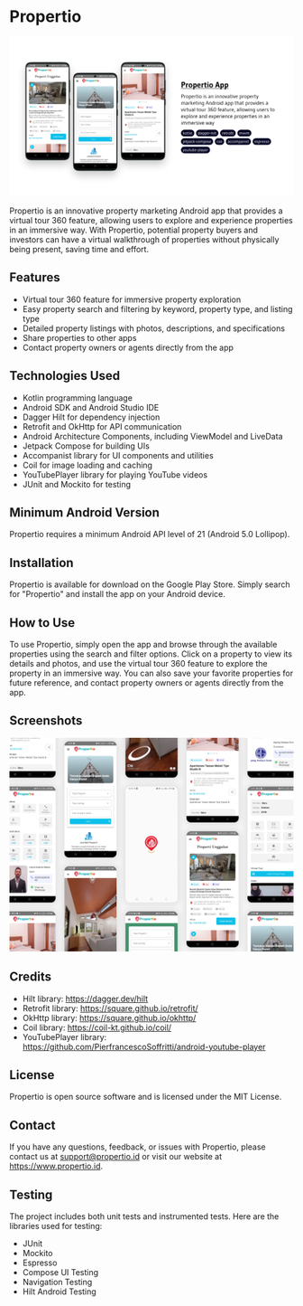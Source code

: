 # Propertio

![Propertio](/header.png)

Propertio is an innovative property marketing Android app that provides a virtual tour 360 feature, allowing users to explore and experience properties in an immersive way. With Propertio, potential property buyers and investors can have a virtual walkthrough of properties without physically being present, saving time and effort.

## Features

- Virtual tour 360 feature for immersive property exploration
- Easy property search and filtering by keyword, property type, and listing type
- Detailed property listings with photos, descriptions, and specifications
- Share properties to other apps
- Contact property owners or agents directly from the app

## Technologies Used

- Kotlin programming language
- Android SDK and Android Studio IDE
- Dagger Hilt for dependency injection
- Retrofit and OkHttp for API communication
- Android Architecture Components, including ViewModel and LiveData
- Jetpack Compose for building UIs
- Accompanist library for UI components and utilities
- Coil for image loading and caching
- YouTubePlayer library for playing YouTube videos
- JUnit and Mockito for testing

## Minimum Android Version

Propertio requires a minimum Android API level of 21 (Android 5.0 Lollipop).

## Installation

Propertio is available for download on the Google Play Store. Simply search for "Propertio" and install the app on your Android device.

## How to Use

To use Propertio, simply open the app and browse through the available properties using the search and filter options. Click on a property to view its details and photos, and use the virtual tour 360 feature to explore the property in an immersive way. You can also save your favorite properties for future reference, and contact property owners or agents directly from the app.

## Screenshots
![Screenshots](/screenshots.png)

## Credits

- Hilt library: https://dagger.dev/hilt
- Retrofit library: https://square.github.io/retrofit/
- OkHttp library: https://square.github.io/okhttp/
- Coil library: https://coil-kt.github.io/coil/
- YouTubePlayer library: https://github.com/PierfrancescoSoffritti/android-youtube-player

## License

Propertio is open source software and is licensed under the MIT License.

## Contact

If you have any questions, feedback, or issues with Propertio, please contact us at support@propertio.id or visit our website at https://www.propertio.id.

## Testing

The project includes both unit tests and instrumented tests. Here are the libraries used for testing:

- JUnit
- Mockito
- Espresso
- Compose UI Testing
- Navigation Testing
- Hilt Android Testing
